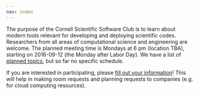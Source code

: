 ```yaml
---
nav: index
---
```


The purpose of the Cornell Scientific Software Club is to learn about
modern tools relevant for developing and deploying scientific codes.
Researchers from all areas of computational science and engineering
are welcome.  The planned meeting time is Mondays at 6 pm (location TBA),
starting on 2016-09-12 (the Monday after Labor Day).  We have a list of
[planned topics](notes/plans.md), but so far no specific schedule.

If you are interested in participating, please
[fill out your information](https://goo.gl/forms/DsyadREHowaC04To1)!
This will help in making room requests and planning requests to companies (e.g.
for cloud computing resources).
